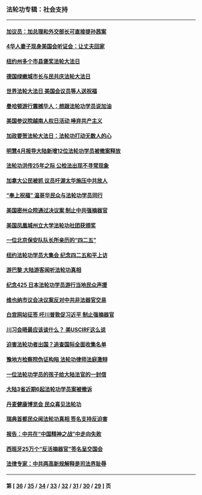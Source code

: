 ### 法轮功专辑：社会支持
---
#### [加议员：加总理和外交部长可直接提孙茜案](../../pages/nf4386/n9166995.md) 
#### [4华人妻子现身美国会听证会：让丈夫回家](../../pages/nf4386/n9157929.md) 
#### [纽约州多个市县褒奖法轮大法日](../../pages/nf4386/n9154379.md) 
#### [德国绿嫩城市长与民共庆法轮大法日](../../pages/nf4386/n9154596.md) 
#### [世界法轮大法日 美国会议员等人送祝福](../../pages/nf4386/n9137174.md) 
#### [曼哈顿游行震撼华人：想跟法轮功学员说加油](../../pages/nf4386/n9136654.md) 
#### [美国参议院越南人权日活动  唾弃共产主义](../../pages/nf4386/n9128523.md) 
#### [加政要贺法轮大法日：法轮功打动无数人的心](../../pages/nf4386/n9104630.md) 
#### [明慧4月报导大陆新增12位法轮功学员被撤案释放](../../pages/nf4386/n9127376.md) 
#### [法轮功洪传25年之际 公检法出现不寻常现象](../../pages/nf4386/n9124243.md) 
#### [加拿大公民被抓 议员吁渥太华施压中共放人](../../pages/nf4386/n9106336.md) 
#### [“奉上祝福” 温哥华民众与法轮功学员同行](../../pages/nf4386/n9097277.md) 
#### [美国密州众院通过决议案 制止中共强摘器官](../../pages/nf4386/n9092003.md) 
#### [美国凤凰城州立大学法轮功社团获颁奖](../../pages/nf4386/n9082474.md) 
#### [一位北京保安队队长所亲历的“四二五”](../../pages/nf4386/n9075155.md) 
#### [纽约法轮功学员大集会 纪念四二五和平上访](../../pages/nf4386/n9067697.md) 
#### [游巴黎 大陆游客闻听法轮功真相](../../pages/nf4386/n9055103.md) 
#### [纪念425 日本法轮功学员游行当地民众声援](../../pages/nf4386/n9049631.md) 
#### [维也纳市议会决议案反对中共非法器官交易](../../pages/nf4386/n9031367.md) 
#### [白宫网站征签 吁川普敦促习近平 制止强摘器官](../../pages/nf4386/n9009661.md) 
#### [川习会晤最应该谈什么？ 美USCIRF这么说](../../pages/nf4386/n9009732.md) 
#### [迫害法轮功者出国？追查国际全面收集名单](../../pages/nf4386/n8989070.md) 
#### [豫地方检察院伪证构陷 法轮功律师法庭激辩](../../pages/nf4386/n8988487.md) 
#### [一位法轮功学员的孩子给大陆法官的一封信](../../pages/nf4386/n8928285.md) 
#### [大陆3省近期6起法轮功学员案被撤诉](../../pages/nf4386/n8896929.md) 
#### [丹麦健康博览会 民众喜见法轮功](../../pages/nf4386/n8888710.md) 
#### [瑞典首都民众闻法轮功真相 签名支持反迫害](../../pages/nf4386/n8889049.md) 
#### [报告：中共在“中国精神之战”中走向失败](../../pages/nf4386/n8864863.md) 
#### [西班牙25万个“反活摘器官”签名呈交国会](../../pages/nf4386/n8846163.md) 
#### [法律专家：中共两高新规解释是司法界耻辱](../../pages/nf4386/n8750135.md) 

---
#### 第 [ [36](./36.md) / [35](./35.md) / [34](./34.md) / [33](./33.md) / [32](./32.md) / [31](./31.md) / [30](./30.md) / [29](./29.md) ] 页
